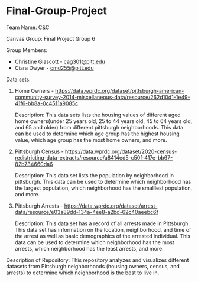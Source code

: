 # Final-Group-Project
Team Name: C&C

Canvas Group: Final Project Group 6

Group Members: 
- Christine Glascott - cag301@pitt.edu 
- Ciara Dwyer - cmd255@pitt.edu

Data sets:
1. Home Owners - https://data.wprdc.org/dataset/pittsburgh-american-community-survey-2014-miscellaneous-data/resource/262d10d1-1e49-41f6-bb8a-0c4511a9085c

   Description: This data sets lists the housing values of different aged home owners(under 25 years old, 25 to 44 years old, 45 to 64 years old, and 65 and older) from different pittsburgh neighborhoods. This data can be used to determine which age group has the highest housing value, which age group has the most home owners, and more. 

2. Pittsburgh Census - https://data.wprdc.org/dataset/2020-census-redistricting-data-extracts/resource/a8414ed5-c50f-417e-bb67-82b734660da6

   Description: This data set lists the population by neighborhood in pittsburgh. This data can be used to determine which neighborhood has the largest population, which neighborhood has the smalllest population, and more. 
   
3. Pittsburgh Arrests - https://data.wprdc.org/dataset/arrest-data/resource/e03a89dd-134a-4ee8-a2bd-62c40aeebc6f

   Description: This data set has a record of all arrests made in Pittsburgh. This data set has information on the location, neighborhood, and time of the arrest as well as basic demographics of the arrested individual. This data can be used to determine which neighborhood has the most arrests, which neighborhood has the least arrests, and more. 

Description of Repository: 
This repository analyzes and visualizes different datasets from Pittsburgh neighborhoods (housing owners, census, and arrests) to determine which neighborhood is the best to live in.